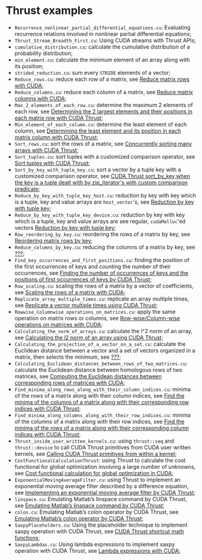 # Thrust examples

- ```Recurrence_nonlinear_partial_differential_equations.cu```: Evaluating recurrence relations involved in nonlinear partial differential equations;
- ```Thrust_Stream_Breadth_First.cu```: Using CUDA streams with Thrust APIs;
- ```cumulative_distribution.cu```: calculate the cumulative distribution of a probability distribution;
- ```min_element.cu```: calculate the minimum element of an array along with its position;
- ```strided_reduction.cu```: sum every ```STRIDE``` elements of a vector;
- ```Reduce_rows.cu```: reduce each row of a matrix, see [Reduce matrix rows with CUDA](http://www.orangeowlsolutions.com/archives/1239);
- ```Reduce_columns.cu```: reduce each column of a matrix, see [Reduce matrix columns with CUDA](http://www.orangeowlsolutions.com/archives/1248);
- ```Max_2_elements_of_each_row.cu```: determine the maximum 2 elements of each row, see [Determining the 2 largest elements and their positions in each matrix row with CUDA Thrust](http://www.orangeowlsolutions.com/archives/1274);
- ```Min_element_of_each_column.cu```: determine the least element of each column, see [Determining the least element and its position in each matrix column with CUDA Thrust](http://www.orangeowlsolutions.com/archives/1294);
- ```Sort_rows.cu```: sort the rows of a matrix, see [Concurrently sorting many arrays with CUDA Thrust](http://www.orangeowlsolutions.com/archives/1297);
- ```Sort_tuples.cu```: sort tuples with a customized comparison operator, see [Sort tuples with CUDA Thrust](???);
- ```Sort_by_key_with_tuple_key.cu```: sort a vector by a tuple key with a customized comparison operator, see [CUDA Thrust sort_by_key when the key is a tuple dealt with by zip_iterator's with custom comparison predicate](http://stackoverflow.com/questions/10077449/how-to-use-thrustsort-by-key-where-the-key-is-a-compund-key-zip-iterator-with/38009508#38009508);
- ```Reduce_by_key_with_tuple_key_host.cu```: reduction by key with key which is a tuple, key and value arrays are ```host_vector```'s, see [Reduction by key with tuple key](http://stackoverflow.com/questions/10987973/cuda-thrust-reduction-by-key-with-a-tuple-key);
- ```Reduce_by_key_with_tuple_key_device.cu```: reduction by key with key which is a tuple, key and value arrays are see regular, ```cudaMalloc```'ed vectors [Reduction by key with tuple key](http://stackoverflow.com/questions/10987973/cuda-thrust-reduction-by-key-with-a-tuple-key);
- ```Row_reordering_by_key.cu```: reordering the rows of a matrix by key, see [Reordering matrix rows by key](http://www.orangeowlsolutions.com/archives/1311);
- ```Reduce_columns_by_key.cu```: reducing the columns of a matrix by key, see [???](???);
- ```Find_key_occurrences_and_first_positions.cu```: finding the position of the first occurrences of keys and counting the number of their occurrences, see [Finding the number of occurrences of keys and the positions of first occurrences of keys by CUDA Thrust](http://www.orangeowlsolutions.com/archives/1315);
- ```Row_scaling.cu```: scaling the rows of a matrix by a vector of coefficients, see [Scaling the rows of a matrix with CUDA](http://www.orangeowlsolutions.com/archives/1325);
- ```Replicate_array_multiple_times.cu```: replicate an array multiple times, see [Replicate a vector multiple times using CUDA Thrust](http://www.orangeowlsolutions.com/archives/1335);
- ```Rowwise_Columnwise_operations_on_matrices.cu```: apply the same operation on matrix rows or columns, see [Row-wise/Column-wise operations on matrices with CUDA](http://www.orangeowlsolutions.com/archives/1341);
- ```Calculating_the_norm_of_arrays.cu```: calculate the l^2 norm of an array, see [Calculating the l2 norm of an array using CUDA Thrust](http://www.orangeowlsolutions.com/archives/1354);
- ```Calculating_the_projection_of_a_vector_on_a_set.cu```: calculate the Euclidean distance between a vector and a set of vectors organized in a matrix, then selects the minimum, see [???](???);
- ```Calculating_Euclidean_distances_between_rows_of_two_matrices.cu```: calculate the Euclidean distance between homologous rows of two matrices, see [Computing the Euclidean distances between corresponding rows of matrices with CUDA](http://stackoverflow.com/questions/19324627/cuda-kernel-reduction-to-calculate-the-euclidean-distance-between-corresponding/31056902#31056902);
- ```Find_minima_along_rows_along_with_their_column_indices.cu```: minima of the rows of a matrix along with their column indices, see [Find the minima of the columns of a matrix along with their corresponding row indices with CUDA Thrust](http://www.orangeowlsolutions.com/archives/1375);
- ```Find_minima_along_columns_along_with_their_row_indices.cu```: minima of the columns of a matrix along with their row indices, see [
Find the minima of the rows of a matrix along with their corresponding column indices with CUDA Thrust](http://www.orangeowlsolutions.com/archives/1370);
- ```Thrust_inside_user_written_kernels.cu```: using ```thrust::seq``` and ```thrust::device``` to call CUDA Thrust primitives from CUDA user written kernels, see [Calling CUDA Thrust primitives from within a kernel](http://www.orangeowlsolutions.com/archives/1385);
- ```CostFunctionalCalculationThrust```: using Thrust to calculate the cost functional for global optimization involving a large number of unknowns, see [Cost functional calculation for global optimization in CUDA](http://stackoverflow.com/questions/11318756/cuda-vs-multithread-for-a-non-linear-optimization-of-a-complex-function/31957889#31957889);
- ```ExponentialMovingAverageFilter.cu```: using Thrust to implement an exponential moving average filter described by a difference equation, see [Implementing an exponential moving average filter by CUDA Thrust](http://www.orangeowlsolutions.com/archives/879);
- ```linspace.cu```: Emulating Matlab’s linspace command by CUDA Thrust, see [Emulating Matlab’s linspace command by CUDA Thrust](http://www.orangeowlsolutions.com/archives/830);
- ```colon.cu```: Emulating Matlab’s colon operator by CUDA Thrust, see [Emulating Matlab’s colon operator by CUDA Thrust](http://www.orangeowlsolutions.com/archives/825);
- ```SaxpyPlaceholders.cu```: Using the placeholder technique to implement saxpy operation with CUDA Thrust, see [CUDA Thrust shortcut math functions](http://stackoverflow.com/questions/32871874/cuda-thrust-shortcut-math-functions/38438227#38438227);
- ```SaxpyLambdas.cu```: Using lambda expressions to implement saxpy operation with CUDA Thrust, see [Lambda expressions with CUDA](http://stackoverflow.com/questions/30438538/does-cuda-7-fully-support-lambda-on-device-code/38437914#38437914);
